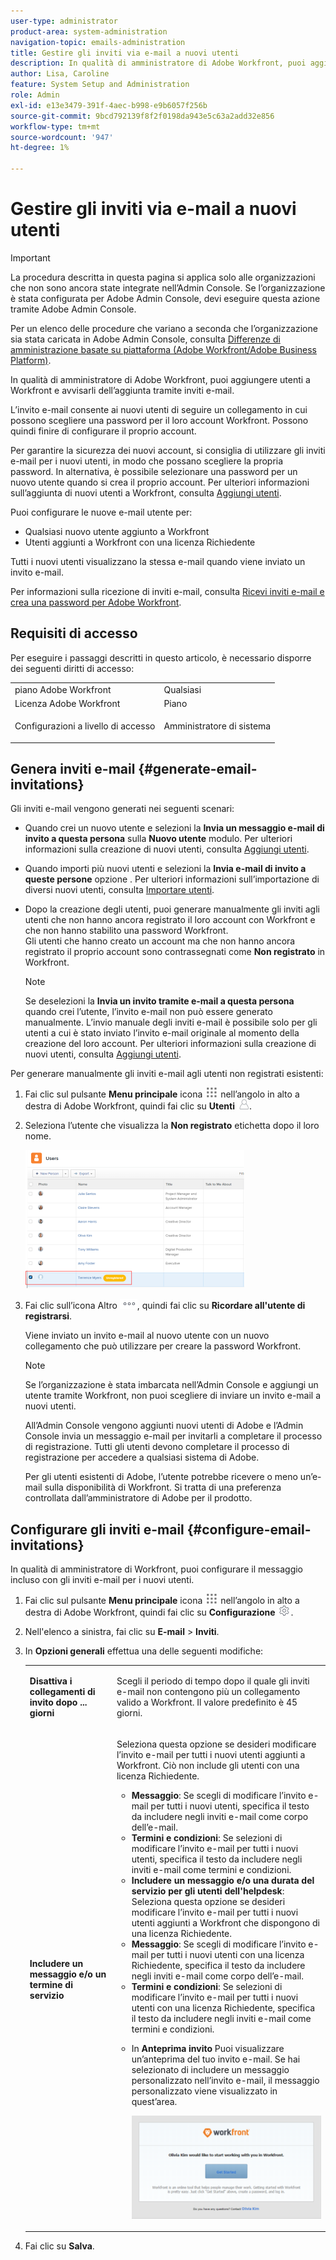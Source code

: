 ```yaml
---
user-type: administrator
product-area: system-administration
navigation-topic: emails-administration
title: Gestire gli inviti via e-mail a nuovi utenti
description: In qualità di amministratore di Adobe Workfront, puoi aggiungere utenti a Workfront e avvisarli dell’aggiunta tramite inviti e-mail.
author: Lisa, Caroline
feature: System Setup and Administration
role: Admin
exl-id: e13e3479-391f-4aec-b998-e9b6057f256b
source-git-commit: 9bcd792139f8f2f0198da943e5c63a2add32e856
workflow-type: tm+mt
source-wordcount: '947'
ht-degree: 1%

---
```


# Gestire gli inviti via e-mail a nuovi utenti

<!--
<p data-mc-conditions="QuicksilverOrClassic.Draft mode">*** DON'T DELETE, DRAFT OR HIDE THIS ARTICLE. IT IS LINKED TO THE PRODUCT, THROUGH THE CONTEXT SENSITIVE HELP LINKS. **</p>
-->

>[!IMPORTANT]
>
>La procedura descritta in questa pagina si applica solo alle organizzazioni che non sono ancora state integrate nell’Admin Console. Se l’organizzazione è stata configurata per Adobe Admin Console, devi eseguire questa azione tramite Adobe Admin Console.
>
>Per un elenco delle procedure che variano a seconda che l’organizzazione sia stata caricata in Adobe Admin Console, consulta [Differenze di amministrazione basate su piattaforma (Adobe Workfront/Adobe Business Platform)](../../../administration-and-setup/get-started-wf-administration/actions-in-admin-console.md).

In qualità di amministratore di Adobe Workfront, puoi aggiungere utenti a Workfront e avvisarli dell’aggiunta tramite inviti e-mail.

L’invito e-mail consente ai nuovi utenti di seguire un collegamento in cui possono scegliere una password per il loro account Workfront. Possono quindi finire di configurare il proprio account.

Per garantire la sicurezza dei nuovi account, si consiglia di utilizzare gli inviti e-mail per i nuovi utenti, in modo che possano scegliere la propria password. In alternativa, è possibile selezionare una password per un nuovo utente quando si crea il proprio account. Per ulteriori informazioni sull’aggiunta di nuovi utenti a Workfront, consulta [Aggiungi utenti](../../../administration-and-setup/add-users/create-and-manage-users/add-users.md).

Puoi configurare le nuove e-mail utente per:

* Qualsiasi nuovo utente aggiunto a Workfront
* Utenti aggiunti a Workfront con una licenza Richiedente

Tutti i nuovi utenti visualizzano la stessa e-mail quando viene inviato un invito e-mail.

Per informazioni sulla ricezione di inviti e-mail, consulta [Ricevi inviti e-mail e crea una password per Adobe Workfront](../../../workfront-basics/manage-your-account-and-profile/managing-your-workfront-account/receive-email-invitations.md).

## Requisiti di accesso

Per eseguire i passaggi descritti in questo articolo, è necessario disporre dei seguenti diritti di accesso:

<table style="table-layout:auto"> 
 <col> 
 <col> 
 <tbody> 
  <tr> 
   <td role="rowheader">piano Adobe Workfront</td> 
   <td>Qualsiasi</td> 
  </tr> 
  <tr> 
   <td role="rowheader">Licenza Adobe Workfront</td> 
   <td>Piano</td> 
  </tr> 
  <tr> 
   <td role="rowheader">Configurazioni a livello di accesso</td> 
   <td> <p>Amministratore di sistema</p> </td> 
  </tr> 
 </tbody> 
</table>

## Genera inviti e-mail {#generate-email-invitations}

Gli inviti e-mail vengono generati nei seguenti scenari:

* Quando crei un nuovo utente e selezioni la **Invia un messaggio e-mail di invito a questa persona** sulla **Nuovo utente** modulo. Per ulteriori informazioni sulla creazione di nuovi utenti, consulta [Aggiungi utenti](../../../administration-and-setup/add-users/create-and-manage-users/add-users.md).
* Quando importi più nuovi utenti e selezioni la **Invia e-mail di invito a queste persone** opzione . Per ulteriori informazioni sull’importazione di diversi nuovi utenti, consulta [Importare utenti](../../../administration-and-setup/add-users/create-and-manage-users/import-users.md).
* Dopo la creazione degli utenti, puoi generare manualmente gli inviti agli utenti che non hanno ancora registrato il loro account con Workfront e che non hanno stabilito una password Workfront.\
   Gli utenti che hanno creato un account ma che non hanno ancora registrato il proprio account sono contrassegnati come **Non registrato** in Workfront.

   >[!NOTE]
   >
   >Se deselezioni la **Invia un invito tramite e-mail a questa persona** quando crei l’utente, l’invito e-mail non può essere generato manualmente. L’invio manuale degli inviti e-mail è possibile solo per gli utenti a cui è stato inviato l’invito e-mail originale al momento della creazione del loro account. Per ulteriori informazioni sulla creazione di nuovi utenti, consulta [Aggiungi utenti](../../../administration-and-setup/add-users/create-and-manage-users/add-users.md).

Per generare manualmente gli inviti e-mail agli utenti non registrati esistenti:

1. Fai clic sul pulsante **Menu principale** icona ![](assets/main-menu-icon.png) nell’angolo in alto a destra di Adobe Workfront, quindi fai clic su **Utenti** ![](assets/users-icon-in-main-menu.png).
1. Seleziona l’utente che visualizza la **Non registrato** etichetta dopo il loro nome.

   ![](assets/unreg-user-qs-350x221.png)

1. Fai clic sull’icona Altro ![](assets/more-icon.png), quindi fai clic su **Ricordare all&#39;utente di registrarsi**.

   Viene inviato un invito e-mail al nuovo utente con un nuovo collegamento che può utilizzare per creare la password Workfront.

   >[!NOTE]
   >
   >Se l’organizzazione è stata imbarcata nell’Admin Console e aggiungi un utente tramite Workfront, non puoi scegliere di inviare un invito e-mail a nuovi utenti.
   >
   >All’Admin Console vengono aggiunti nuovi utenti di Adobe e l’Admin Console invia un messaggio e-mail per invitarli a completare il processo di registrazione. Tutti gli utenti devono completare il processo di registrazione per accedere a qualsiasi sistema di Adobe.
   >
   >Per gli utenti esistenti di Adobe, l’utente potrebbe ricevere o meno un’e-mail sulla disponibilità di Workfront. Si tratta di una preferenza controllata dall’amministratore di Adobe per il prodotto.

## Configurare gli inviti e-mail {#configure-email-invitations}

In qualità di amministratore di Workfront, puoi configurare il messaggio incluso con gli inviti e-mail per i nuovi utenti.

1. Fai clic sul pulsante **Menu principale** icona ![](assets/main-menu-icon.png) nell’angolo in alto a destra di Adobe Workfront, quindi fai clic su **Configurazione** ![](assets/gear-icon-settings.png).

1. Nell&#39;elenco a sinistra, fai clic su **E-mail** > **Inviti**.

1. In **Opzioni generali** effettua una delle seguenti modifiche:

   <table style="table-layout:auto"> 
    <col> 
    <col> 
    <tbody> 
     <tr> 
      <td role="rowheader"><strong>Disattiva i collegamenti di invito dopo ... giorni</strong> </td> 
      <td> <p>Scegli il periodo di tempo dopo il quale gli inviti e-mail non contengono più un collegamento valido a Workfront. Il valore predefinito è 45 giorni.</p> </td> 
     </tr> 
     <tr> 
      <td role="rowheader"><strong>Includere un messaggio e/o un termine di servizio</strong> </td> 
      <td> <p>Seleziona questa opzione se desideri modificare l’invito e-mail per tutti i nuovi utenti aggiunti a Workfront. Ciò non include gli utenti con una licenza Richiedente.</p> 
       <ul> 
        <li><strong>Messaggio</strong>: Se scegli di modificare l’invito e-mail per tutti i nuovi utenti, specifica il testo da includere negli inviti e-mail come corpo dell’e-mail.</li> 
        <li><strong>Termini e condizioni</strong>: Se selezioni di modificare l’invito e-mail per tutti i nuovi utenti, specifica il testo da includere negli inviti e-mail come termini e condizioni.<br></li> 
        <li><strong>Includere un messaggio e/o una durata del servizio per gli utenti dell'helpdesk</strong>: Seleziona questa opzione se desideri modificare l’invito e-mail per tutti i nuovi utenti aggiunti a Workfront che dispongono di una licenza Richiedente.</li> 
        <li><strong>Messaggio</strong>: Se scegli di modificare l’invito e-mail per tutti i nuovi utenti con una licenza Richiedente, specifica il testo da includere negli inviti e-mail come corpo dell’e-mail.</li> 
        <li><strong>Termini e condizioni</strong>: Se selezioni di modificare l’invito e-mail per tutti i nuovi utenti con una licenza Richiedente, specifica il testo da includere negli inviti e-mail come termini e condizioni.<br></li> 
        <li> <p>In <strong>Anteprima invito</strong> Puoi visualizzare un’anteprima del tuo invito e-mail. Se hai selezionato di includere un messaggio personalizzato nell’invito e-mail, il messaggio personalizzato viene visualizzato in quest’area.</p> <p> <img src="assets/email-invitation-for-all-users-preview-qs-350x190.png" style="width: 350;height: 190;"> </p> </li> 
       </ul> </td> 
     </tr> 
    </tbody> 
   </table>

1. Fai clic su **Salva**.
